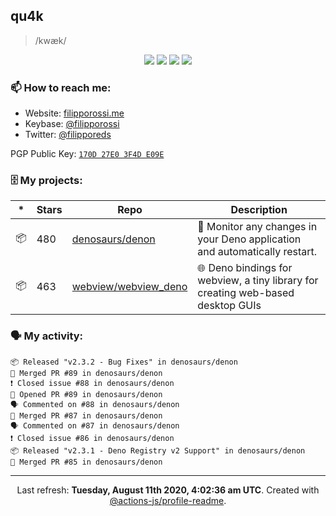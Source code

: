 ## qu4k

> /kwæk/

<p align="center">
  <img src="https://img.shields.io/badge/last%20major%20release-aug.%202000-important" />
  <img src="https://img.shields.io/badge/unminified%20size-6%20feet%206%20inches-informational" />
  <img src="https://img.shields.io/badge/vulnerabilities-high-critical" />
  <img src="https://img.shields.io/badge/code%20quality-A%20for%20effort-success" />
</p>

### 📫 How to reach me:

- Website: [filipporossi.me](https://filipporossi.me/)
- Keybase: [@filipporossi](https://keybase.io/filipporossi)
- Twitter: [@filipporeds](https://keybase.io/filipporeds)

PGP Public Key: [`170D 27E0 3F4D E09E`](https://keybase.io/filipporossi/pgp_keys.asc)

### 🗄 My projects:

|*|Stars|Repo|Description|
|---|---|---|---|
| 📦 | 480 | [denosaurs/denon](https://github.com/denosaurs/denon) | 👀 Monitor any changes in your Deno application and automatically restart. |
| 📦 | 463 | [webview/webview_deno](https://github.com/webview/webview_deno) | 🌐 Deno bindings for webview, a tiny library for creating web-based desktop GUIs |

### 🗣 My activity:

```
📦 Released "v2.3.2 - Bug Fixes" in denosaurs/denon
🎉 Merged PR #89 in denosaurs/denon
❗️ Closed issue #88 in denosaurs/denon
💪 Opened PR #89 in denosaurs/denon
🗣 Commented on #88 in denosaurs/denon
🎉 Merged PR #87 in denosaurs/denon
🗣 Commented on #87 in denosaurs/denon
❗️ Closed issue #86 in denosaurs/denon
📦 Released "v2.3.1 - Deno Registry v2 Support" in denosaurs/denon
🎉 Merged PR #85 in denosaurs/denon
```

------------
<p align="center">Last refresh: <b>Tuesday, August 11th 2020, 4:02:36 am UTC</b>. Created with <a href=https://github.com/marketplace/actions/profile-readme>@actions-js/profile-readme</a>.</p>
